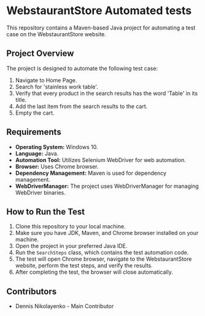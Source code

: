 # WebstaurantStore Automated tests
This repository contains a Maven-based Java project for automating a test case on the WebstaurantStore website.

## Project Overview

The project is designed to automate the following test case:

1. Navigate to Home Page.
2. Search for 'stainless work table'.
3. Verify that every product in the search results has the word 'Table' in its title.
4. Add the last item from the search results to the cart.
5. Empty the cart.

## Requirements

- **Operating System:** Windows 10.
- **Language:** Java.
- **Automation Tool:** Utilizes Selenium WebDriver for web automation.
- **Browser:** Uses Chrome browser.
- **Dependency Management:** Maven is used for dependency management.
- **WebDriverManager:** The project uses WebDriverManager for managing WebDriver binaries.

## How to Run the Test

1. Clone this repository to your local machine.
2. Make sure you have JDK, Maven, and Chrome browser installed on your machine.
3. Open the project in your preferred Java IDE.
4. Run the `SearchSteps` class, which contains the test automation code.
5. The test will open Chrome browser, navigate to the WebstaurantStore website, perform the test steps, and verify the results.
6. After completing the test, the browser will close automatically.

## Contributors

- Dennis Nikolayenko - Main Contributor

